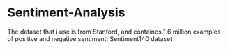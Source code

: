# Sentiment-Analysis
The dataset that i use  is from Stanford, and containes 1.6 million examples of positive and negative sentiment: Sentiment140 dataset 
